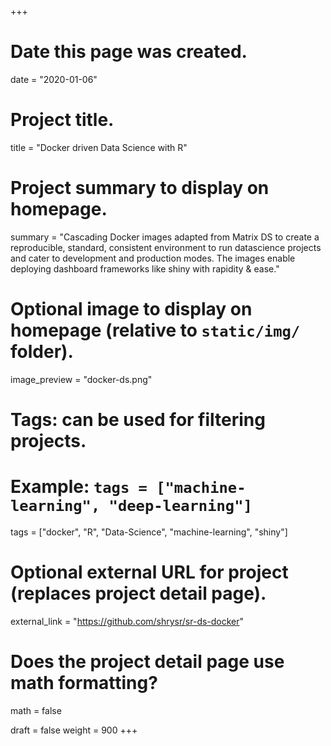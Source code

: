 +++
# Date this page was created.
date = "2020-01-06"

# Project title.
title = "Docker driven Data Science with R"

# Project summary to display on homepage.
summary = "Cascading Docker images adapted from Matrix DS to create a reproducible, standard, consistent environment to run datascience projects and cater to development and production modes. The images enable deploying dashboard frameworks like shiny with rapidity & ease."

# Optional image to display on homepage (relative to `static/img/` folder).
image_preview = "docker-ds.png"

# Tags: can be used for filtering projects.
# Example: `tags = ["machine-learning", "deep-learning"]`
tags = ["docker", "R", "Data-Science", "machine-learning", "shiny"]

# Optional external URL for project (replaces project detail page).
external_link = "https://github.com/shrysr/sr-ds-docker"

# Does the project detail page use math formatting?
math = false

draft = false
weight = 900
+++

